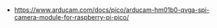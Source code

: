 # 

* https://www.arducam.com/docs/pico/arducam-hm01b0-qvga-spi-camera-module-for-raspberry-pi-pico/
